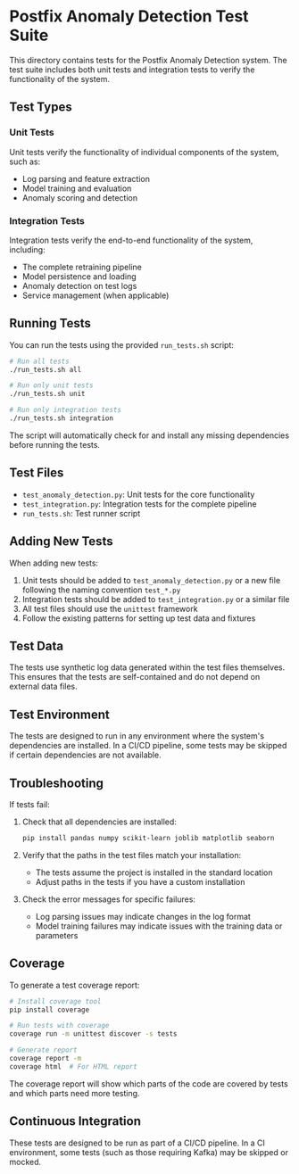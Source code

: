 # Postfix Anomaly Detection Test Suite

This directory contains tests for the Postfix Anomaly Detection system. The test suite includes both unit tests and integration tests to verify the functionality of the system.

## Test Types

### Unit Tests
Unit tests verify the functionality of individual components of the system, such as:
- Log parsing and feature extraction
- Model training and evaluation
- Anomaly scoring and detection

### Integration Tests
Integration tests verify the end-to-end functionality of the system, including:
- The complete retraining pipeline
- Model persistence and loading
- Anomaly detection on test logs
- Service management (when applicable)

## Running Tests

You can run the tests using the provided `run_tests.sh` script:

```bash
# Run all tests
./run_tests.sh all

# Run only unit tests
./run_tests.sh unit

# Run only integration tests
./run_tests.sh integration
```

The script will automatically check for and install any missing dependencies before running the tests.

## Test Files

- `test_anomaly_detection.py`: Unit tests for the core functionality
- `test_integration.py`: Integration tests for the complete pipeline
- `run_tests.sh`: Test runner script

## Adding New Tests

When adding new tests:

1. Unit tests should be added to `test_anomaly_detection.py` or a new file following the naming convention `test_*.py`
2. Integration tests should be added to `test_integration.py` or a similar file
3. All test files should use the `unittest` framework
4. Follow the existing patterns for setting up test data and fixtures

## Test Data

The tests use synthetic log data generated within the test files themselves. This ensures that the tests are self-contained and do not depend on external data files.

## Test Environment

The tests are designed to run in any environment where the system's dependencies are installed. In a CI/CD pipeline, some tests may be skipped if certain dependencies are not available.

## Troubleshooting

If tests fail:

1. Check that all dependencies are installed:
   ```bash
   pip install pandas numpy scikit-learn joblib matplotlib seaborn
   ```

2. Verify that the paths in the test files match your installation:
   - The tests assume the project is installed in the standard location
   - Adjust paths in the tests if you have a custom installation

3. Check the error messages for specific failures:
   - Log parsing issues may indicate changes in the log format
   - Model training failures may indicate issues with the training data or parameters

## Coverage

To generate a test coverage report:

```bash
# Install coverage tool
pip install coverage

# Run tests with coverage
coverage run -m unittest discover -s tests

# Generate report
coverage report -m
coverage html  # For HTML report
```

The coverage report will show which parts of the code are covered by tests and which parts need more testing.

## Continuous Integration

These tests are designed to be run as part of a CI/CD pipeline. In a CI environment, some tests (such as those requiring Kafka) may be skipped or mocked.

